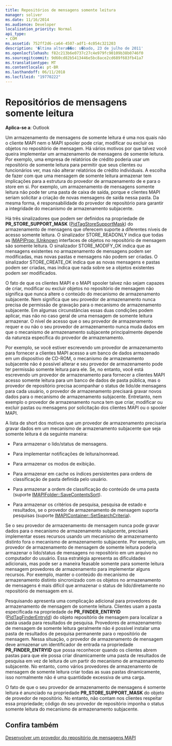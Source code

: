 ```yaml
---
title: Repositórios de mensagens somente leitura
manager: soliver
ms.date: 11/16/2014
ms.audience: Developer
localization_priority: Normal
api_type:
- COM
ms.assetid: 752ff2d6-ca64-4507-adf1-4c054c321203
description: '�ltima altera��o: s�bado, 23 de julho de 2011'
ms.openlocfilehash: f82c213b6e0737c27c4e979fc90109b38b0746f0
ms.sourcegitcommit: 9d60cd82b5413446e5bc8ace2cd689f683fb41a7
ms.translationtype: MT
ms.contentlocale: pt-BR
ms.lasthandoff: 06/11/2018
ms.locfileid: "19770222"
---
```

# <a name="read-only-message-stores"></a>Repositórios de mensagens somente leitura

  
  
**Aplica-se a**: Outlook 
  
Um armazenamento de mensagens de somente leitura é uma nos quais não o cliente MAPI nem o MAPI spooler pode criar, modificar ou excluir os objetos no repositório de mensagem. Há vários motivos por que talvez você queira implementar um armazenamento de mensagens de somente leitura. Por exemplo, uma empresa de relatórios de crédito poderia usar um repositório de somente leitura para permitir que seus clientes ou funcionários ver, mas não alterar relatórios de crédito individuais. A escolha de fazer com que uma mensagem de somente leitura armazenar tem implicações para a estrutura do provedor de armazenamento de e para o store em si. Por exemplo, um armazenamento de mensagens somente leitura não pode ter uma pasta de caixa de saída, porque e clientes MAPI seriam solicitar a criação de novas mensagens de saída nessa pasta. Da mesma forma, é responsabilidade do provedor de repositório para garantir a integridade do mecanismo de armazenamento subjacente.
  
Há três sinalizadores que podem ser definidos na propriedade de **PR_STORE_SUPPORT_MASK** ([PidTagStoreSupportMask](pidtagstoresupportmask-canonical-property.md)) do armazenamento de mensagens que oferecem suporte a diferentes níveis de acesso somente leitura. O sinalizador STORE_READONLY indica que todas as [IMAPIProp: IUnknown](imapipropiunknown.md) interfaces de objetos no repositório de mensagem são somente leitura. O sinalizador STORE_MODIFY_OK indica que as mensagens existentes no armazenamento de mensagens podem ser modificadas, mas novas pastas e mensagens não podem ser criadas. O sinalizador STORE_CREATE_OK indica que as novas mensagens e pastas podem ser criadas, mas indica que nada sobre se a objetos existentes podem ser modificados. 
  
O fato de que os clientes MAPI e o MAPI spooler talvez não sejam capazes de criar, modificar ou excluir objetos no repositório de mensagem não significa que nunca altere o conteúdo do mecanismo de armazenamento subjacente. Nem significa que seu provedor de armazenamento nunca precisa de permissão de gravação para o mecanismo de armazenamento subjacente. Em algumas circunstâncias essas duas condições podem aplicar, mas não no caso geral de uma mensagem de somente leitura armazenar. O nível de acesso que o seu provedor de armazenamento requer e ou não o seu provedor de armazenamento nunca muda dados em que o mecanismo de armazenamento subjacente principalmente depende da natureza específica do provedor de armazenamento.
  
Por exemplo, se você estiver escrevendo um provedor de armazenamento para fornecer a clientes MAPI acesso a um banco de dados armazenado em um dispositivo de CD-ROM, o mecanismo de armazenamento subjacente não é possível alterar e seu provedor de armazenamento pode ter permissão somente leitura para ele. Se, no entanto, você está escrevendo um provedor de armazenamento para fornecer a clientes MAPI acesso somente leitura para um banco de dados de pasta pública, mas o provedor de repositório precisa acompanhar o status de lido/de mensagens para cada usuário, o provedor de armazenamento precisará gravar novos dados para o mecanismo de armazenamento subjacente. Entretanto, nem exemplo o provedor de armazenamento nunca tem que criar, modificar ou excluir pastas ou mensagens por solicitação dos clientes MAPI ou o spooler MAPI.
  
A lista de short dos motivos que um provedor de armazenamento precisaria gravar dados em um mecanismo de armazenamento subjacente que seja somente leitura é da seguinte maneira:
  
- Para armazenar o lido/status de mensagens.
    
- Para implementar notificações de leitura/nonread. 
    
- Para armazenar os modos de exibição.
    
- Para armazenar em cache os índices persistentes para ordens de classificação de pasta definida pelo usuário.
    
- Para armazenar a ordem de classificação do conteúdo de uma pasta (suporte [IMAPIFolder::SaveContentsSort](imapifolder-savecontentssort.md)).
    
- Para armazenar os critérios de pesquisa, pesquisa de estado e resultados, se o provedor de armazenamento de mensagem suporta pesquisas (suporte [IMAPIContainer::SetSearchCriteria](imapicontainer-setsearchcriteria.md)).
    
Se o seu provedor de armazenamento de mensagem nunca pode gravar dados para o mecanismo de armazenamento subjacente, precisará implementar esses recursos usando um mecanismo de armazenamento distinto fora o mecanismo de armazenamento subjacente. Por exemplo, um provedor de armazenamento de mensagem de somente leitura poderia armazenar o lido/status de mensagens no repositório em um arquivo no computador do usuário. Essa estratégia apresenta as dificuldades adicionais, mas pode ser a maneira feasable somente para somente leitura mensagem provedores de armazenamento para implementar alguns recursos. Por exemplo, manter o conteúdo do mecanismo de armazenamento distinto sincronizado com os objetos no armazenamento de mensagens é mais difícil que armazenar o status de lido/diretamente no repositório de mensagem em si.
  
Pesquisando apresenta uma complicação adicional para provedores de armazenamento de mensagem de somente leitura. Clientes usam a pasta especificada na propriedade de **PR_FINDER_ENTRYID** ([PidTagFinderEntryId](pidtagfinderentryid-canonical-property.md)) do objeto repositório de mensagem para localizar a pasta usada para resultados de pesquisa. Provedores de armazenamento de mensagem de somente leitura geralmente não é possível instalar uma pasta de resultados de pesquisa permanente para o repositório de mensagem. Nessa situação, o provedor de armazenamento de mensagem deve armazenar um identificador de entrada na propriedade **PR_FINDER_ENTRYID** que possa reconhecer quando os clientes abrem pastas para que ele possa criar dinamicamente uma pasta de resultados de pesquisa em vez de leitura de um partir do mecanismo de armazenamento subjacente. No entanto, como vários provedores de armazenamento de mensagem de somente leitura criar todas as suas pastas dinamicamente, isso normalmente não é uma quantidade excessiva de uma carga. 
  
O fato de que o seu provedor de armazenamento de mensagens é somente leitura é anunciado na propriedade **PR_STORE_SUPPORT_MASK** do objeto de provedor de repositório. No entanto, não contam nos clientes respeitar essa propriedade; código do seu provedor de repositório imponha o status somente leitura do mecanismo de armazenamento subjacente. 
  
## <a name="see-also"></a>Confira também



[Desenvolver um provedor do repositório de mensagens MAPI](developing-a-mapi-message-store-provider.md)

